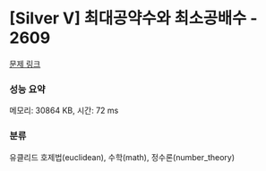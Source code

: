 # [Silver V] 최대공약수와 최소공배수 - 2609 

[문제 링크](https://www.acmicpc.net/problem/2609) 

### 성능 요약

메모리: 30864 KB, 시간: 72 ms

### 분류

유클리드 호제법(euclidean), 수학(math), 정수론(number_theory)

